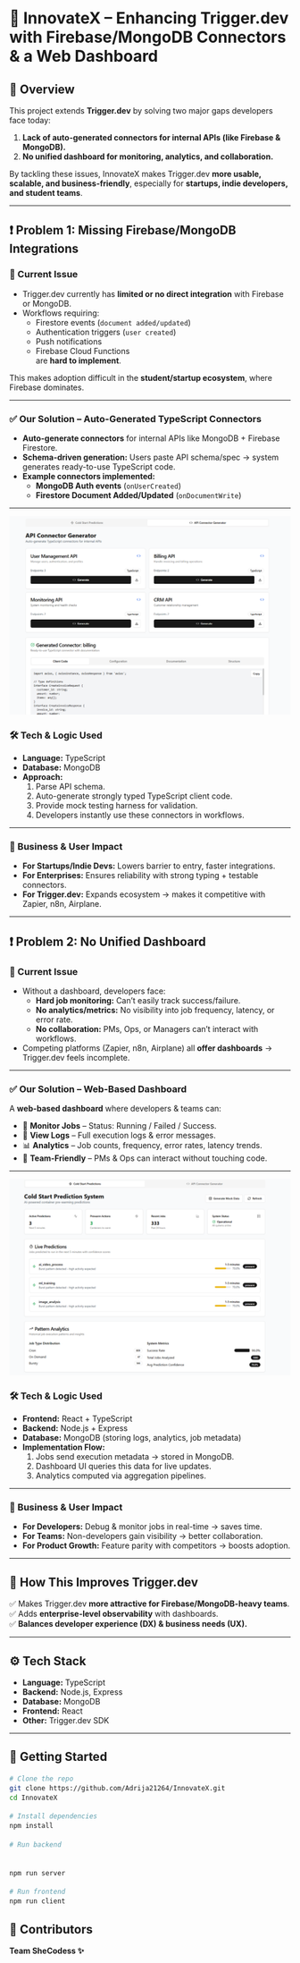 # 🚀 InnovateX – Enhancing Trigger.dev with Firebase/MongoDB Connectors & a Web Dashboard   
## 📌 Overview  
This project extends **Trigger.dev** by solving two major gaps developers face today:  

1. **Lack of auto-generated connectors for internal APIs (like Firebase & MongoDB).**  
2. **No unified dashboard for monitoring, analytics, and collaboration.**  

By tackling these issues, InnovateX makes Trigger.dev **more usable, scalable, and business-friendly**, especially for **startups, indie developers, and student teams**.  

---

## ❗ Problem 1: Missing Firebase/MongoDB Integrations  

### 🔴 Current Issue  
- Trigger.dev currently has **limited or no direct integration** with Firebase or MongoDB.  
- Workflows requiring:  
  - Firestore events (`document added/updated`)  
  - Authentication triggers (`user created`)  
  - Push notifications  
  - Firebase Cloud Functions  
  are **hard to implement**.  

This makes adoption difficult in the **student/startup ecosystem**, where Firebase dominates.  

---

### ✅ Our Solution – Auto-Generated TypeScript Connectors  
- **Auto-generate connectors** for internal APIs like MongoDB + Firebase Firestore.  
- **Schema-driven generation:** Users paste API schema/spec → system generates ready-to-use TypeScript code.  
- **Example connectors implemented:**  
  - **MongoDB Auth events** (`onUserCreated`)  
  - **Firestore Document Added/Updated** (`onDocumentWrite`)  

---
![Dashboard Screenshot](assets/api.png)

### 🛠️ Tech & Logic Used  
- **Language:** TypeScript  
- **Database:** MongoDB  
- **Approach:**  
  1. Parse API schema.  
  2. Auto-generate strongly typed TypeScript client code.  
  3. Provide mock testing harness for validation.  
  4. Developers instantly use these connectors in workflows.  

---

### 🌟 Business & User Impact  
- **For Startups/Indie Devs:** Lowers barrier to entry, faster integrations.  
- **For Enterprises:** Ensures reliability with strong typing + testable connectors.  
- **For Trigger.dev:** Expands ecosystem → makes it competitive with Zapier, n8n, Airplane.  

---

## ❗ Problem 2: No Unified Dashboard  

### 🔴 Current Issue  
- Without a dashboard, developers face:  
  - **Hard job monitoring:** Can’t easily track success/failure.  
  - **No analytics/metrics:** No visibility into job frequency, latency, or error rate.  
  - **No collaboration:** PMs, Ops, or Managers can’t interact with workflows.  
- Competing platforms (Zapier, n8n, Airplane) all **offer dashboards** → Trigger.dev feels incomplete.  

---

### ✅ Our Solution – Web-Based Dashboard  
A **web-based dashboard** where developers & teams can:  

- 🔎 **Monitor Jobs** – Status: Running / Failed / Success.  
- 📜 **View Logs** – Full execution logs & error messages.  
- 📊 **Analytics** – Job counts, frequency, error rates, latency trends.  
- 👥 **Team-Friendly** – PMs & Ops can interact without touching code.  

---
![Dashboard Screenshot](assets/dashboard.png)

### 🛠️ Tech & Logic Used  
- **Frontend:** React + TypeScript  
- **Backend:** Node.js + Express  
- **Database:** MongoDB (storing logs, analytics, job metadata)  
- **Implementation Flow:**  
  1. Jobs send execution metadata → stored in MongoDB.  
  2. Dashboard UI queries this data for live updates.  
  3. Analytics computed via aggregation pipelines.  

---

### 🌟 Business & User Impact  
- **For Developers:** Debug & monitor jobs in real-time → saves time.  
- **For Teams:** Non-developers gain visibility → better collaboration.  
- **For Product Growth:** Feature parity with competitors → boosts adoption.  

---

## 🧩 How This Improves Trigger.dev  
✅ Makes Trigger.dev **more attractive for Firebase/MongoDB-heavy teams**.  
✅ Adds **enterprise-level observability** with dashboards.  
✅ **Balances developer experience (DX) & business needs (UX).**  

---

## ⚙️ Tech Stack  
- **Language:** TypeScript  
- **Backend:** Node.js, Express  
- **Database:** MongoDB  
- **Frontend:** React  
- **Other:** Trigger.dev SDK  

---

## 🚀 Getting Started  

```bash
# Clone the repo
git clone https://github.com/Adrija21264/InnovateX.git
cd InnovateX

# Install dependencies
npm install

# Run backend


npm run server

# Run frontend
npm run client
```
## 🤝 Contributors  

**Team SheCodess ✨**
